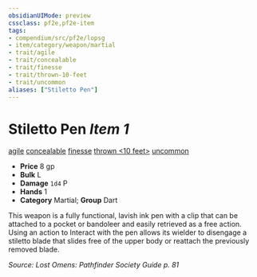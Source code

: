 ```yaml
---
obsidianUIMode: preview
cssclass: pf2e,pf2e-item
tags:
- compendium/src/pf2e/lopsg
- item/category/weapon/martial
- trait/agile
- trait/concealable
- trait/finesse
- trait/thrown-10-feet
- trait/uncommon
aliases: ["Stiletto Pen"]
---
```

# Stiletto Pen *Item 1*  
[agile](rules/traits/agile.md "Agile Weapon Trait")  [concealable](rules/traits/concealable-g-g.md "Concealable Weapon Trait")  [finesse](rules/traits/finesse.md "Finesse Weapon Trait")  [thrown <10 feet>](rules/traits/thrown-10-feet.md "Thrown Weapon Trait")  [uncommon](rules/traits/uncommon.md "Uncommon Rarity Trait")  

- **Price** 8 gp
- **Bulk** L
- **Damage** `1d4` P
- **Hands** 1
- **Category** Martial; **Group** Dart 

This weapon is a fully functional, lavish ink pen with a clip that can be attached to a pocket or bandoleer and easily retrieved as a free action. Using an action to Interact with the pen allows its wielder to disengage a stiletto blade that slides free of the upper body or reattach the previously removed blade.

*Source: Lost Omens: Pathfinder Society Guide p. 81*